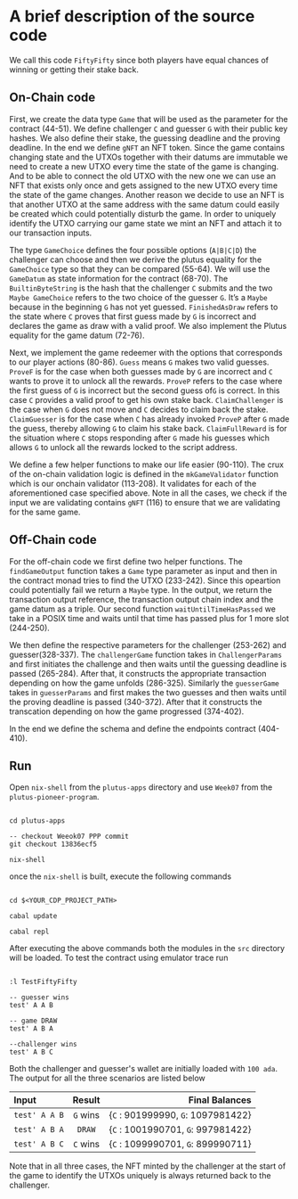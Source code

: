 # A brief description of the source code

We call this code `FiftyFifty` since both players have equal chances of winning or getting their stake back.

## On-Chain code

First, we create the data type `Game` that will be used as the parameter for the contract (44-51). We define challenger `C` and guesser `G` with their public key hashes. We also define their stake, the guessing deadline and the proving deadline. In the end we define `gNFT` an NFT token. Since the game contains changing state and the UTXOs together with their datums are immutable we need to create a new UTXO every time the state of the game is changing. And to be able to connect the old UTXO with the new one we can use an NFT that exists only once and gets assigned to the new UTXO every
time the state of the game changes. Another reason we decide to use an NFT is that another UTXO at the same address with the same datum could easily be created which could potentially disturb the game. In order to uniquely identify the UTXO carrying our game state we mint an NFT and attach it to our transaction inputs. 

The type `GameChoice` defines the four possible options (`A|B|C|D`) the challenger can choose and then we derive the plutus equality for the `GameChoice` type so that they can be compared (55-64). We will use the `GameDatum` as state information for the contract (68-70). The `BuiltinByteString` is the hash that the challenger `C` submits and the two `Maybe GameChoice` refers to the two choice of the guesser `G`. It’s a `Maybe` because in the beginning `G` has not yet guessed. `FinishedAsDraw` refers to the state where `C` proves that first guess made by `G` is incorrect and declares the game as draw with a valid proof. We also implement the Plutus equality for the game datum (72-76). 

Next, we implement the game redeemer with the options that corresponds to our player actions (80-86). `Guess` means `G` makes two valid guesses. `ProveF` is for the case when both guesses made by `G` are incorrect and `C` wants to prove it to unlock all the rewards. `ProveP` refers to the case where the first guess of `G` is incorrect but the second guess of`G` is correct. In this case `C` provides a valid proof to get his own stake back. `ClaimChallenger` is the case when `G` does not move and `C` decides to claim back the stake. `ClaimGuesser` is for the case when `C` has already invoked `ProveP` after `G` made the guess, thereby allowing `G` to claim his stake back. `ClaimFullReward` is for the situation where `C` stops responding after `G` made his guesses which allows `G` to unlock all the rewards locked to the script address.

We define a few helper functions to make our life easier (90-110). The crux of the on-chain validation logic is defined in the `mkGameValidator` function which is our onchain validator (113-208). It validates for each of the aforementioned case specified above. Note in all the cases, we check if the input we are validating contains `gNFT` (116) to ensure that we are validating for the same game. 


## Off-Chain code

For the off-chain code we first define two helper functions. The `findGameOutput` function takes a `Game` type parameter as input and then in the contract monad tries to find the UTXO (233-242). Since this opeartion could potentially fail we return a `Maybe` type. In the output, we return the transaction output reference, the transaction output chain index and the game datum as a triple. Our second function `waitUntilTimeHasPassed` we take in a POSIX time and waits until that time has passed plus for 1 more slot (244-250).

We then define the respective parameters for the challenger (253-262) and guesser(328-337). The `challengerGame` function takes in `ChallengerParams` and first initiates the challenge and then waits until the guessing deadline is passed (265-284). After that, it constructs the appropriate transaction depending on how the game unfolds (286-325). Similarly the `guesserGame` takes in `guesserParams` and first makes the two guesses and then waits until the proving deadline is passed (340-372). After that it constructs the transcation depending on how the game progressed (374-402). 

In the end we define the schema and define the endpoints contract (404-410).

## Run

Open `nix-shell` from the `plutus-apps`  directory and use `Week07` from the `plutus-pioneer-program`.

```

cd plutus-apps 

-- checkout Weeok07 PPP commit
git checkout 13836ecf5

nix-shell

```

once the `nix-shell` is built, execute the following commands

```

cd $<YOUR_CDP_PROJECT_PATH>

cabal update

cabal repl

```

After executing the above commands both the modules in the `src` directory will be loaded. 
To test the contract using emulator trace run

```

:l TestFiftyFifty

-- guesser wins
test' A A B 

-- game DRAW
test' A B A

--challenger wins
test' A B C

``` 

Both the challenger and guesser's wallet are initially loaded with `100 ada`. The output for all the three scenarios are listed below

|   Input  	 |    Result   	 |            Final Balances     		|
|     :---       |    :----:     |          ---: 	 			|
|  `test' A A B` |    `G` wins   |	{`C` : 901999990,  `G`: 1097981422}	|
|  `test' A B A` |    `DRAW`     |	{`C` : 1001990701, `G`: 997981422}	|
|  `test' A B C` |    `C` wins   |	{`C` : 1099990701, `G`: 899990711}	|


Note that in all three cases, the NFT minted by the challenger at the start of the game to identify the UTXOs uniquely is always returned back to the challenger.

